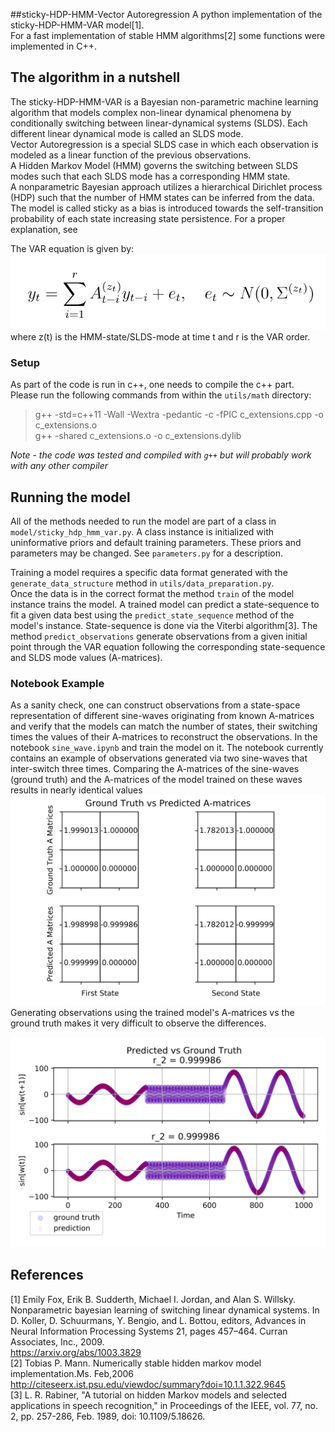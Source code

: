 ##sticky-HDP-HMM-Vector Autoregression
A python implementation of the sticky-HDP-HMM-VAR model[1].  
For a fast implementation of stable HMM algorithms[2] some functions were implemented in C++.

## The algorithm in a nutshell
The sticky-HDP-HMM-VAR is a Bayesian non-parametric machine learning algorithm that models complex non-linear dynamical phenomena by conditionally switching between linear-dynamical systems (SLDS). 
Each different linear dynamical mode is called an SLDS mode.  
Vector Autoregression is a special SLDS case in which each observation is modeled as a linear function of the previous observations.   
A Hidden Markov Model (HMM) governs the switching between SLDS modes such that each SLDS mode has a corresponding  HMM state.   
A nonparametric Bayesian approach utilizes a hierarchical Dirichlet process (HDP) such that the number of HMM states can be inferred from the data. The model is called sticky as a bias is introduced towards the self-transition probability of each state increasing state persistence. 
For a proper explanation, see 

The VAR equation is given by:  
![VAR_equation](images/var_equation.png?raw=true "Equation")  
where z(t) is the HMM-state/SLDS-mode at time t and r is the VAR order.

### Setup
As part of the code is run in c++, one needs to compile the c++ part.  
Please run the following commands from within the `utils/math` directory:
> g++ -std=c++11 -Wall -Wextra -pedantic -c -fPIC c_extensions.cpp -o c_extensions.o  
> g++ -shared c_extensions.o -o c_extensions.dylib

*Note - the code was tested and compiled with `g++` but will probably work with any other compiler*

## Running the model
All of the methods needed to run the model are part of a class in `model/sticky_hdp_hmm_var.py`.
A class instance is initialized with uninformative priors and default training parameters.
These priors and parameters may be changed. See `parameters.py` for a description. 

Training a model requires a specific data format generated with
 the `generate_data_structure` method in `utils/data_preparation.py`.  
Once the data is in the correct format the method `train` of the model instance trains the model.
A trained model can predict a state-sequence to fit a given data best using the `predict_state_sequence` method of the model's instance. State-sequence is done via the Viterbi algorithm[3].
The method `predict_observations` generate observations from a given initial point through the VAR equation following the corresponding state-sequence and SLDS mode values (A-matrices).

### Notebook Example
As a sanity check, one can construct observations from a state-space representation of different sine-waves originating from known A-matrices and verify that the models can match the number of states, their switching times the values of their A-matrices to reconstruct the observations. 
In the notebook `sine_wave.ipynb` and train the model on it.
The notebook currently contains an example of observations generated via two sine-waves that inter-switch three times.
Comparing the A-matrices of the sine-waves (ground truth) and the A-matrices of the model trained on these waves 
results in nearly identical values
![A_matrices](images/a_matrices.png)
Generating observations using the trained model's A-matrices vs the ground truth makes it very difficult to observe the differences. 

![sine_wave](images/sine_wave.png)




## References
[1] Emily Fox, Erik B. Sudderth, Michael I. Jordan, and Alan S. Willsky. Nonparametric
bayesian learning of switching linear dynamical systems. In D. Koller, D. Schuurmans,
Y. Bengio, and L. Bottou, editors, Advances in Neural Information Processing Systems 21,
pages 457–464. Curran Associates, Inc., 2009.  
https://arxiv.org/abs/1003.3829  
[2] Tobias P. Mann.  Numerically stable hidden markov model implementation.Ms. Feb,2006  
http://citeseerx.ist.psu.edu/viewdoc/summary?doi=10.1.1.322.9645  
[3] L. R. Rabiner, "A tutorial on hidden Markov models and selected applications in speech recognition," in Proceedings of the IEEE, vol. 77, no. 2, pp. 257-286, Feb. 1989, doi: 10.1109/5.18626. 
